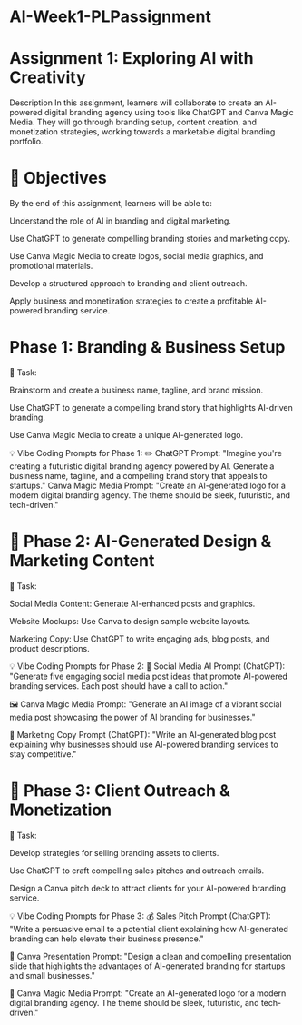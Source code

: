 # AI-Week1-PLPassignment
# Assignment 1: Exploring AI with Creativity
Description
In this assignment, learners will collaborate to create an AI-powered digital branding agency using tools like ChatGPT and Canva Magic Media. They will go through branding setup, content creation, and monetization strategies, working towards a marketable digital branding portfolio.


# 📌 Objectives

By the end of this assignment, learners will be able to:

Understand the role of AI in branding and digital marketing.

Use ChatGPT to generate compelling branding stories and marketing copy.

Use Canva Magic Media to create logos, social media graphics, and promotional materials.

Develop a structured approach to branding and client outreach.

Apply business and monetization strategies to create a profitable AI-powered branding service.
 # Phase 1: Branding & Business Setup

📌 Task:

Brainstorm and create a business name, tagline, and brand mission.

Use ChatGPT to generate a compelling brand story that highlights AI-driven branding.

Use Canva Magic Media to create a unique AI-generated logo.

💡 Vibe Coding Prompts for Phase 1: ✏️ ChatGPT Prompt: "Imagine you're creating a futuristic digital branding agency powered by AI. Generate a business name, tagline, and a compelling brand story that appeals to startups."
 Canva Magic Media Prompt: "Create an AI-generated logo for a modern digital branding agency. The theme should be sleek, futuristic, and tech-driven."

 # 🔹 Phase 2: AI-Generated Design & Marketing Content

📌 Task:

Social Media Content: Generate AI-enhanced posts and graphics.

Website Mockups: Use Canva to design sample website layouts.

Marketing Copy: Use ChatGPT to write engaging ads, blog posts, and product descriptions.

💡 Vibe Coding Prompts for Phase 2: 📢 Social Media AI Prompt (ChatGPT): "Generate five engaging social media post ideas that promote AI-powered branding services. Each post should have a call to action."

🖼️ Canva Magic Media Prompt: "Generate an AI image of a vibrant social media post showcasing the power of AI branding for businesses."

📑 Marketing Copy Prompt (ChatGPT): "Write an AI-generated blog post explaining why businesses should use AI-powered branding services to stay competitive."

# 🔹 Phase 3: Client Outreach & Monetization

📌 Task:

Develop strategies for selling branding assets to clients.

Use ChatGPT to craft compelling sales pitches and outreach emails.

Design a Canva pitch deck to attract clients for your AI-powered branding service.

💡 Vibe Coding Prompts for Phase 3: 💰 Sales Pitch Prompt (ChatGPT): "Write a persuasive email to a potential client explaining how AI-generated branding can help elevate their business presence."

🤝 Canva Presentation Prompt: "Design a clean and compelling presentation slide that highlights the advantages of AI-generated branding for startups and small businesses."

🎨 Canva Magic Media Prompt: "Create an AI-generated logo for a modern digital branding agency. The theme should be sleek, futuristic, and tech-driven." 
